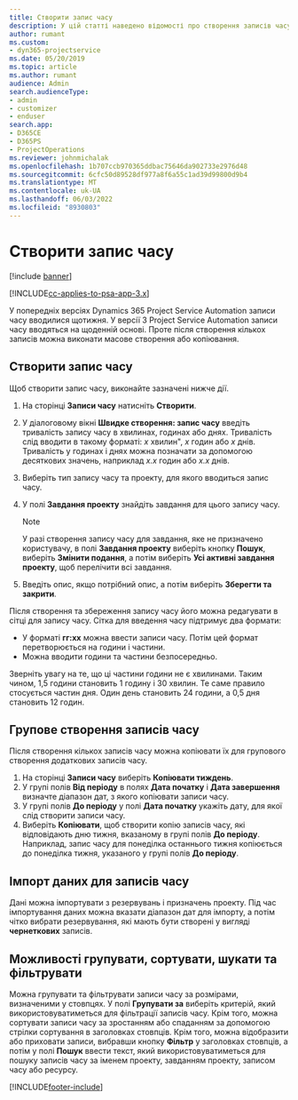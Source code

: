 ```yaml
---
title: Створити запис часу
description: У цій статті наведено відомості про створення записів часу.
author: rumant
ms.custom:
- dyn365-projectservice
ms.date: 05/20/2019
ms.topic: article
ms.author: rumant
audience: Admin
search.audienceType:
- admin
- customizer
- enduser
search.app:
- D365CE
- D365PS
- ProjectOperations
ms.reviewer: johnmichalak
ms.openlocfilehash: 1b707ccb970365ddbac75646da902733e2976d48
ms.sourcegitcommit: 6cfc50d89528df977a8f6a55c1ad39d99800d9b4
ms.translationtype: MT
ms.contentlocale: uk-UA
ms.lasthandoff: 06/03/2022
ms.locfileid: "8930803"
---
```

# <a name="create-time-entries"></a>Створити запис часу

[!include [banner](../includes/psa-now-project-operations.md)]

[!INCLUDE[cc-applies-to-psa-app-3.x](../includes/cc-applies-to-psa-app-3x.md)]

У попередніх версіях Dynamics 365 Project Service Automation записи часу вводилися щотижня. У версії 3 Project Service Automation записи часу вводяться на щоденній основі. Проте після створення кількох записів можна виконати масове створення або копіювання.

## <a name="create-a-time-entry"></a>Створити запис часу

Щоб створити запис часу, виконайте зазначені нижче дії.

1. На сторінці **Записи часу** натисніть **Створити**.
2. У діалоговому вікні **Швидке створення: запис часу** введіть тривалість запису часу в хвилинах, годинах або днях. Тривалість слід вводити в такому форматі: *х* хвилин", *x* годин або *x* днів. Тривалість у годинах і днях можна позначати за допомогою десяткових значень, наприклад *х.х* годин або *х.х* днів.
3. Виберіть тип запису часу та проекту, для якого вводиться запис часу.
4. У полі **Завдання проекту** знайдіть завдання для цього запису часу.

    > [!NOTE]
    > У разі створення запису часу для завдання, яке не призначено користувачу, в полі **Завдання проекту** виберіть кнопку **Пошук**, виберіть **Змінити подання**, а потім виберіть **Усі активні завдання проекту**, щоб перелічити всі завдання.

5. Введіть опис, якщо потрібний опис, а потім виберіть **Зберегти та закрити**.

Після створення та збереження запису часу його можна редагувати в сітці для запису часу. Сітка для введення часу підтримує два формати:

- У форматі **гг:хх** можна ввести записи часу. Потім цей формат перетворюється на години і частини.
- Можна вводити години та частини безпосередньо.

Зверніть увагу на те, що ці частини години не є хвилинами. Таким чином, 1,5 години становить 1 годину і 30 хвилин. Те саме правило стосується частин дня. Один день становить 24 години, а 0,5 дня становить 12 годин.

## <a name="bulk-create-time-entries"></a>Групове створення записів часу

Після створення кількох записів часу можна копіювати їх для групового створення додаткових записів часу.

1. На сторінці **Записи часу** виберіть **Копіювати тиждень**.
2. У групі полів **Від періоду** в полях **Дата початку** і **Дата завершення** визначте діапазон дат, з якого копіювати записи часу.
3. У групі полів **До періоду** у полі **Дата початку** укажіть дату, для якої слід створити записи часу.
4. Виберіть **Копіювати**, щоб створити копію записів часу, які відповідають дню тижня, вказаному в групі полів **До періоду**. Наприклад, запис часу для понеділка останнього тижня копіюється до понеділка тижня, указаного у групі полів **До періоду**.

## <a name="import-data-for-time-entries"></a>Імпорт даних для записів часу

Дані можна імпортувати з резервувань і призначень проекту. Під час імпортування даних можна вказати діапазон дат для імпорту, а потім чітко вибрати резервування, які мають бути створені у вигляді **чернеткових** записів.

## <a name="group-by-sort-search-and-filter-capabilities"></a>Можливості групувати, сортувати, шукати та фільтрувати

Можна групувати та фільтрувати записи часу за розмірами, визначеними у стовпцях. У полі **Групувати за** виберіть критерій, який використовуватиметься для фільтрації записів часу. Крім того, можна сортувати записи часу за зростанням або спаданням за допомогою стрілки сортування в заголовках стовпців. Крім того, можна відобразити або приховати записи, вибравши кнопку **Фільтр** у заголовках стовпців, а потім у полі **Пошук** ввести текст, який використовуватиметься для пошуку записів часу за іменем проекту, завданням проекту, записом часу або ресурсу.


[!INCLUDE[footer-include](../includes/footer-banner.md)]
